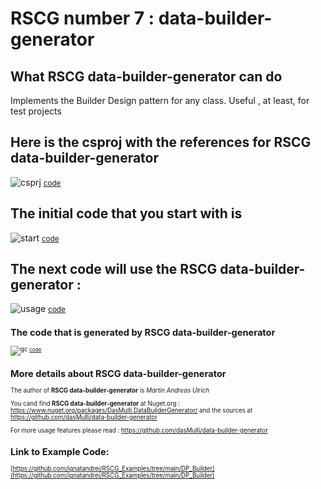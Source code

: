 
# RSCG number 7 : data-builder-generator


## What RSCG data-builder-generator can do

Implements the Builder Design pattern for any class. Useful , at least, for test projects 

## Here is the csproj with the references for RSCG data-builder-generator

![csprj](http://ignatandrei.github.io/RSCG_Examples/images/data-builder-generator/The.csproj.png)
<small>
[code](http://ignatandrei.github.io/RSCG_Examples/images/data-builder-generator/The.csproj)
</small>


## The initial code that you start with is 


![start](http://ignatandrei.github.io/RSCG_Examples/images/data-builder-generator/ExistingCode.cs.png)
<small>
[code](http://ignatandrei.github.io/RSCG_Examples/images/data-builder-generator/ExistingCode.cs)
</small>

## The next code will use the RSCG data-builder-generator :

![usage](http://ignatandrei.github.io/RSCG_Examples/images/data-builder-generator/Usage.cs.png)
<small>
[code](http://ignatandrei.github.io/RSCG_Examples/images/data-builder-generator/Usage.cs)
<small>


## The code that is generated by RSCG data-builder-generator

![gc](http://ignatandrei.github.io/RSCG_Examples/images/data-builder-generator/GeneratedCode.cs.png)
<small>
[code](http://ignatandrei.github.io/RSCG_Examples/images/data-builder-generator/GeneratedCode.cs)
</small>


## More details about RSCG data-builder-generator

The author of **RSCG data-builder-generator** is *Martin Andreas Ulrich*

You cand find **RSCG data-builder-generator** at Nuget.org :    https://www.nuget.org/packages/DasMulli.DataBuilderGenerator/
and the sources at https://github.com/dasMulli/data-builder-generator

For more usage features please read : https://github.com/dasMulli/data-builder-generator 


## Link to Example Code: 
[https://github.com/ignatandrei/RSCG_Examples/tree/main/DP_Builder](https://github.com/ignatandrei/RSCG_Examples/tree/main/DP_Builder)


